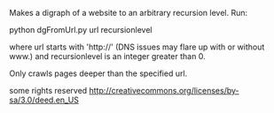 Makes a digraph of a website to an arbitrary recursion level. Run:

python dgFromUrl.py url recursionlevel

where url starts with 'http://' (DNS issues may flare up with or without www.)
and recursionlevel is an integer greater than 0.

Only crawls pages deeper than the specified url.

some rights reserved
http://creativecommons.org/licenses/by-sa/3.0/deed.en_US
